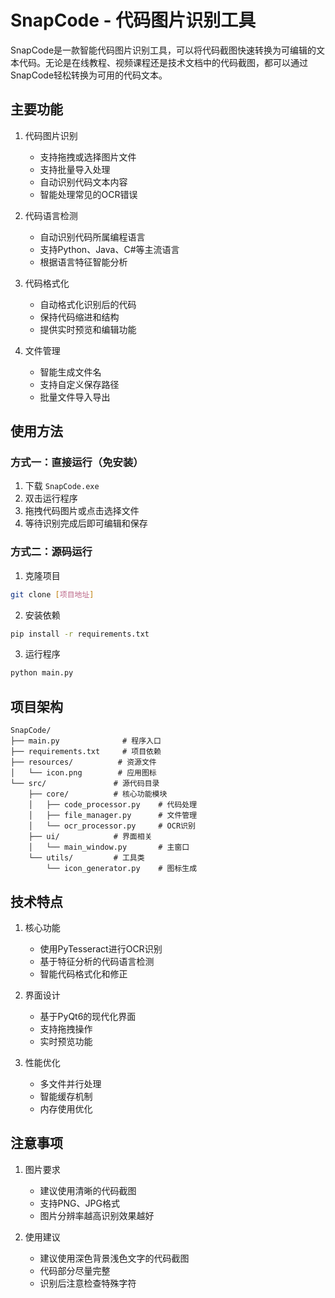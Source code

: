 # SnapCode - 代码图片识别工具

SnapCode是一款智能代码图片识别工具，可以将代码截图快速转换为可编辑的文本代码。无论是在线教程、视频课程还是技术文档中的代码截图，都可以通过SnapCode轻松转换为可用的代码文本。

## 主要功能

1. 代码图片识别
   - 支持拖拽或选择图片文件
   - 支持批量导入处理
   - 自动识别代码文本内容
   - 智能处理常见的OCR错误

2. 代码语言检测
   - 自动识别代码所属编程语言
   - 支持Python、Java、C#等主流语言
   - 根据语言特征智能分析

3. 代码格式化
   - 自动格式化识别后的代码
   - 保持代码缩进和结构
   - 提供实时预览和编辑功能

4. 文件管理
   - 智能生成文件名
   - 支持自定义保存路径
   - 批量文件导入导出

## 使用方法

### 方式一：直接运行（免安装）
1. 下载 `SnapCode.exe`
2. 双击运行程序
3. 拖拽代码图片或点击选择文件
4. 等待识别完成后即可编辑和保存

### 方式二：源码运行
1. 克隆项目
```bash
git clone [项目地址]
```

2. 安装依赖
```bash
pip install -r requirements.txt
```

3. 运行程序
```bash
python main.py
```

## 项目架构

```
SnapCode/
├── main.py              # 程序入口
├── requirements.txt     # 项目依赖
├── resources/          # 资源文件
│   └── icon.png        # 应用图标
└── src/               # 源代码目录
    ├── core/          # 核心功能模块
    │   ├── code_processor.py    # 代码处理
    │   ├── file_manager.py      # 文件管理
    │   └── ocr_processor.py     # OCR识别
    ├── ui/            # 界面相关
    │   └── main_window.py       # 主窗口
    └── utils/         # 工具类
        └── icon_generator.py    # 图标生成
```

## 技术特点

1. 核心功能
   - 使用PyTesseract进行OCR识别
   - 基于特征分析的代码语言检测
   - 智能代码格式化和修正

2. 界面设计
   - 基于PyQt6的现代化界面
   - 支持拖拽操作
   - 实时预览功能

3. 性能优化
   - 多文件并行处理
   - 智能缓存机制
   - 内存使用优化

## 注意事项

1. 图片要求
   - 建议使用清晰的代码截图
   - 支持PNG、JPG格式
   - 图片分辨率越高识别效果越好

2. 使用建议
   - 建议使用深色背景浅色文字的代码截图
   - 代码部分尽量完整
   - 识别后注意检查特殊字符 